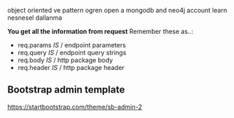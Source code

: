 object oriented ve pattern ogren
open a mongodb and neo4j account
learn nesnesel dallanma

**You get all the information from request**
Remember these as..:

- req.params _IS_ / endpoint parameters
- req.query _IS_ / endpoint query strings
- req.body _IS_ / http package body
- req.header _IS_ / http package header

## Bootstrap admin template

https://startbootstrap.com/theme/sb-admin-2
